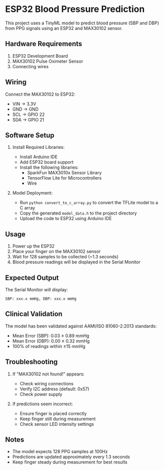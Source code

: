 # ESP32 Blood Pressure Prediction

This project uses a TinyML model to predict blood pressure (SBP and DBP) from PPG signals using an ESP32 and MAX30102 sensor.

## Hardware Requirements

1. ESP32 Development Board
2. MAX30102 Pulse Oximeter Sensor
3. Connecting wires

## Wiring

Connect the MAX30102 to ESP32:
- VIN -> 3.3V
- GND -> GND
- SCL -> GPIO 22
- SDA -> GPIO 21

## Software Setup

1. Install Required Libraries:
   - Install Arduino IDE
   - Add ESP32 board support
   - Install the following libraries:
     - SparkFun MAX3010x Sensor Library
     - TensorFlow Lite for Microcontrollers
     - Wire

2. Model Deployment:
   - Run `python convert_to_c_array.py` to convert the TFLite model to a C array
   - Copy the generated `model_data.h` to the project directory
   - Upload the code to ESP32 using Arduino IDE

## Usage

1. Power up the ESP32
2. Place your finger on the MAX30102 sensor
3. Wait for 128 samples to be collected (~1.3 seconds)
4. Blood pressure readings will be displayed in the Serial Monitor

## Expected Output

The Serial Monitor will display:
```
SBP: xxx.x mmHg, DBP: xxx.x mmHg
```

## Clinical Validation

The model has been validated against AAMI/ISO 81060-2:2013 standards:
- Mean Error (SBP): 0.03 ± 0.89 mmHg
- Mean Error (DBP): 0.00 ± 0.32 mmHg
- 100% of readings within ±15 mmHg

## Troubleshooting

1. If "MAX30102 not found!" appears:
   - Check wiring connections
   - Verify I2C address (default: 0x57)
   - Check power supply

2. If predictions seem incorrect:
   - Ensure finger is placed correctly
   - Keep finger still during measurement
   - Check sensor LED intensity settings

## Notes

- The model expects 128 PPG samples at 100Hz
- Predictions are updated approximately every 1.3 seconds
- Keep finger steady during measurement for best results
